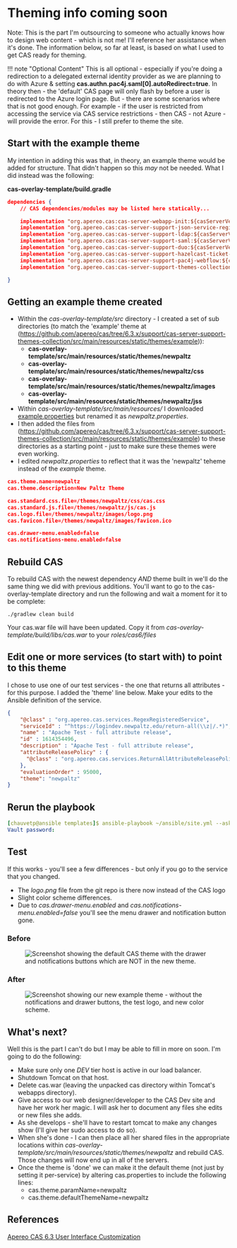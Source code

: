 # Theming info coming soon

Note: This is the part I'm outsourcing to someone who actually knows how to design web content - which is not me!  I'll reference her assistance when it's done.  The information below, so far at least, is based on what I used to get CAS ready for theming.


!!! note "Optional Content"
    This is all optional - especially if you're doing a redirection to a delegated external identity provider as we are planning to do with Azure & setting **cas.authn.pac4j.saml[0].autoRedirect=true**.  In theory then - the 'default' CAS page will only flash by before a user is redirected to the Azure login page.  But - there are some scenarios where that is not good enough.  For example - if the user is restricted from accessing the service via CAS service restrictions - then CAS - not Azure - will provide the error.  For this - I still prefer to theme the site.


## Start with the example theme

My intention in adding this was that, in theory, an example theme would be added for structure.  That didn't happen so this *may* not be needed.  What I did instead was the following:

**cas-overlay-template/build.gradle**
``` json hl_lines="11"
dependencies {
    // CAS dependencies/modules may be listed here statically...

    implementation "org.apereo.cas:cas-server-webapp-init:${casServerVersion}"
    implementation "org.apereo.cas:cas-server-support-json-service-registry:${casServerVersion}"
    implementation "org.apereo.cas:cas-server-support-ldap:${casServerVersion}"
    implementation "org.apereo.cas:cas-server-support-saml:${casServerVersion}"
    implementation "org.apereo.cas:cas-server-support-duo:${casServerVersion}"
    implementation "org.apereo.cas:cas-server-support-hazelcast-ticket-registry:${casServerVersion}"
    implementation "org.apereo.cas:cas-server-support-pac4j-webflow:${casServerVersion}"
    implementation "org.apereo.cas:cas-server-support-themes-collection:${casServerVersion}"

}
```

## Getting an example theme created

* Within the *cas-overlay-template/src* directory - I created a set of sub directories (to match the 'example' theme at (https://github.com/apereo/cas/tree/6.3.x/support/cas-server-support-themes-collection/src/main/resources/static/themes/example)):
    * **cas-overlay-template/src/main/resources/static/themes/newpaltz**
    * **cas-overlay-template/src/main/resources/static/themes/newpaltz/css**
    * **cas-overlay-template/src/main/resources/static/themes/newpaltz/images**
    * **cas-overlay-template/src/main/resources/static/themes/newpaltz/jss**
* Within *cas-overlay-template/src/main/resources/* I downloaded [example.properties](https://github.com/apereo/cas/tree/6.3.x/support/cas-server-support-themes-collection/src/main/resources) but renamed it as *newpaltz.properties*.
* I then added the files from (https://github.com/apereo/cas/tree/6.3.x/support/cas-server-support-themes-collection/src/main/resources/static/themes/example) to these directories as a starting point - just to make sure these themes were even working.
* I edited *newpaltz.properties* to reflect that it was the 'newpaltz' teheme instead of the *example* theme.

``` json
cas.theme.name=newpaltz
cas.theme.description=New Paltz Theme

cas.standard.css.file=/themes/newpaltz/css/cas.css
cas.standard.js.file=/themes/newpaltz/js/cas.js
cas.logo.file=/themes/newpaltz/images/logo.png
cas.favicon.file=/themes/newpaltz/images/favicon.ico

cas.drawer-menu.enabled=false
cas.notifications-menu.enabled=false
```

## Rebuild CAS
To rebuild CAS with the newest dependency *AND* theme built in we'll do the same thing we did with previous additions.  You'll want to go to the cas-overlay-template directory and run the following and wait a moment for it to be complete:
```
./gradlew clean build
```

Your cas.war file will have been updated.  Copy it from *cas-overlay-template/build/libs/cas.war* to your *roles/cas6/files* 

## Edit one or more services (to start with) to point to this theme

I chose to use one of our test services - the one that returns all attributes - for this purpose.  I added the 'theme' line below.  Make your edits to the Ansible definition of the service.

``` json hl_lines="11"
{
    "@class" : "org.apereo.cas.services.RegexRegisteredService",
    "serviceId" : "^https://logindev.newpaltz.edu/return-all(\\z|/.*)",
    "name" : "Apache Test - full attribute release",
    "id" : 1614354496,
    "description" : "Apache Test - full attribute release",
    "attributeReleasePolicy" : {
      "@class" : "org.apereo.cas.services.ReturnAllAttributeReleasePolicy"
    },
    "evaluationOrder" : 95000,
    "theme": "newpaltz"
}
```

## Rerun the playbook

``` yaml
[chauvetp@ansible templates]$ ansible-playbook ~/ansible/site.yml --ask-vault-pass --limit <your_CAS_server>
Vault password: 
```

## Test

If this works - you'll see a few differences - but only if you go to the service that you changed.

* The *logo.png* file from the git repo is there now instead of the CAS logo
* Slight color scheme differences.
* Due to *cas.drawer-menu.enabled* and *cas.notifications-menu.enabled=false* you'll see the menu drawer and notification button gone.

### Before
<figure>
  <img src="https://paulchauvet.github.io/deploying-cas/images/cas-default-theme.png" alt="Screenshot showing the default CAS theme with the drawer and notifications buttons which are NOT in the new theme."/>
</figure>

### After
<figure>
  <img src="https://paulchauvet.github.io/deploying-cas/images/cas-example-theme.png" alt="Screenshot showing our new example theme - without the notifications and drawer buttons, the test logo, and new color scheme."/>
</figure>

## What's next?
Well this is the part I can't do but I may be able to fill in more on soon.  I'm going to do the following:

* Make sure only one *DEV* tier host is active in our load balancer.
* Shutdown Tomcat on that host.
* Delete cas.war (leaving the unpacked cas directory within Tomcat's webapps directory).
* Give access to our web designer/developer to the CAS Dev site and have her work her magic.  I will ask her to document any files she edits or new files she adds.
* As she develops - she'll have to restart tomcat to make any changes show (I'll give her sudo access to do so).
* When she's done - I can then place all her shared files in the appropriate locations within *cas-overlay-template/src/main/resources/static/themes/newpaltz* and rebuild CAS.  Those changes will now end up in all of the servers.
* Once the theme is 'done' we can make it the default theme (not just by setting it per-service) by altering cas.properties to include the following lines:
    * cas.theme.paramName=newpaltz
    * cas.theme.defaultThemeName=newpaltz


## References

[Apereo CAS 6.3 User Interface Customization](https://apereo.github.io/cas/6.3.x/ux/User-Interface-Customization-Themes.html)
